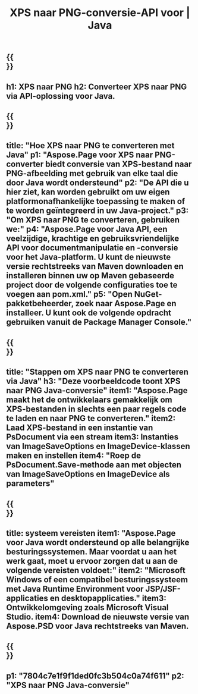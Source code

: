 ﻿---
translation: true
template: /_templates/_conversion-child-java.md
title: XPS naar PNG-conversie-API voor | Java
url: /java/conversion/xps-to-png/
description: Voorbeeld Java-conversiecode voor XPS-indeling naar PNG-bestand. Gebruik deze voorbeeldcode om XPS naar PNG te converteren binnen elke web- of desktop-Java-toepassing.
informat: XPS
outformat: PNG
otherformats: EPS PS
---

{{<section banner>}}
---
h1: XPS naar PNG
h2: Converteer XPS naar PNG via API-oplossing voor Java.
---

{{<section overview>}}
---
title: "Hoe XPS naar PNG te converteren met Java"
p1: "Aspose.Page voor XPS naar PNG-converter biedt conversie van XPS-bestand naar PNG-afbeelding met gebruik van elke taal die door Java wordt ondersteund"
p2: "De API die u hier ziet, kan worden gebruikt om uw eigen platformonafhankelijke toepassing te maken of te worden geïntegreerd in uw Java-project."
p3: "Om XPS naar PNG te converteren, gebruiken we:"
p4: "Aspose.Page voor Java API, een veelzijdige, krachtige en gebruiksvriendelijke API voor documentmanipulatie en -conversie voor het Java-platform. U kunt de nieuwste versie rechtstreeks van Maven downloaden en installeren binnen uw op Maven gebaseerde project door de volgende configuraties toe te voegen aan pom.xml."
p5: "Open NuGet-pakketbeheerder, zoek naar Aspose.Page en installeer. U kunt ook de volgende opdracht gebruiken vanuit de Package Manager Console."
---

{{<section feature1>}}
---
title: "Stappen om XPS naar PNG te converteren via Java"
h3: "Deze voorbeeldcode toont XPS naar PNG Java-conversie"
item1: "Aspose.Page maakt het de ontwikkelaars gemakkelijk om XPS-bestanden in slechts een paar regels code te laden en naar PNG te converteren."
item2: Laad XPS-bestand in een instantie van PsDocument via een stream
item3: Instanties van ImageSaveOptions en ImageDevice-klassen maken en instellen
item4: "Roep de PsDocument.Save-methode aan met objecten van ImageSaveOptions en ImageDevice als parameters"
---

{{<section feature2>}}
---
title: systeem vereisten
item1: "Aspose.Page voor Java wordt ondersteund op alle belangrijke besturingssystemen. Maar voordat u aan het werk gaat, moet u ervoor zorgen dat u aan de volgende vereisten voldoet:"
item2: "Microsoft Windows of een compatibel besturingssysteem met Java Runtime Environment voor JSP/JSF-applicaties en desktopapplicaties."
item3: Ontwikkelomgeving zoals Microsoft Visual Studio.
item4: Download de nieuwste versie van Aspose.PSD voor Java rechtstreeks van Maven.
---

{{<section gist>}}
---
p1: "7804c7e1f9f1ded0fc3b504c0a74f611"
p2: "XPS naar PNG Java-conversie"
---
